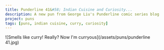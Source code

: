 ```yaml
---
title: Punderline 41&#58; Indian Cuisine and Curiosity...
description: A new pun from George Liu's Punderline comic series blog
project: puns
tags: [puns, indian cuisine, curry, curiosity]
---
```


![Smells like curry! Really? Now I'm curryous](/assets/puns/punderline 41.jpg)
